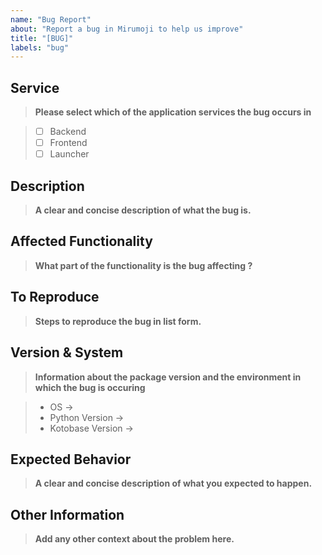```yaml
---
name: "Bug Report"
about: "Report a bug in Mirumoji to help us improve"
title: "[BUG]"
labels: "bug"
---
```


## Service

> **Please select which of the application services the bug occurs in**

> -   [ ] Backend
> -   [ ] Frontend
> -   [ ] Launcher

## Description

> **A clear and concise description of what the bug is.**

## Affected Functionality

> **What part of the functionality is the bug affecting ?**

## To Reproduce

> **Steps to reproduce the bug in list form.**

## Version & System

> **Information about the package version and the environment in which the bug is occuring**

> -   OS &rarr;
> -   Python Version &rarr;
> -   Kotobase Version &rarr;

## Expected Behavior

> **A clear and concise description of what you expected to happen.**

## Other Information

> **Add any other context about the problem here.**
